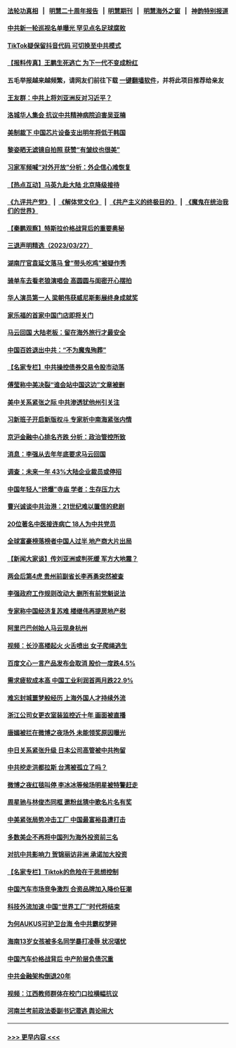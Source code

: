#### [法轮功真相](https://github.com/gfw-breaker/truth/blob/master/README.md?t=0) &nbsp;&nbsp;|&nbsp;&nbsp; [明慧二十周年报告](https://github.com/gfw-breaker/mh-reports/blob/master/README.md?t=0) &nbsp;&nbsp;|&nbsp;&nbsp;[明慧期刊](https://github.com/gfw-breaker/mh-qikan) &nbsp;&nbsp;|&nbsp;&nbsp; [明慧海外之窗](https://github.com/gfw-breaker/mh-news/blob/master/README.md?t=0) &nbsp;&nbsp;|&nbsp;&nbsp; [神韵特别报道](https://github.com/gfw-breaker/mh-news/blob/master/shenyun.md?t=0)
#### [中共新一轮巡视名单曝光 罕见点名足球腐败](../pages/nsc413/n13959988.md?t=03281543) 
#### [TikTok疑保留抖音代码 可切换至中共模式](../pages/nsc413/n13960112.md?t=03281543) 
#### [【报料传真】王鹏生死逃亡 为下一代不变成粉红](../pages/nsc413/n13956218.md?t=03281543) 
#### 五毛举报越来越频繁，请网友们前往下载 [一键翻墙软件](https://github.com/gfw-breaker/ssr-accounts)，并将此项目推荐给亲友
#### [王友群：中共上将刘亚洲反对习近平？](../pages/nsc413/n13959965.md?t=03281543) 
#### [洛城华人集会 抗议中共精神病院迫害吴亚楠](../pages/nsc413/n13959971.md?t=03281543) 
#### [美制裁下 中国芯片设备支出明年将低于韩国](../pages/nsc413/n13959924.md?t=03281543) 
#### [黎姿晒无滤镜自拍照 获赞“有皱纹也很美”](../pages/nsc413/n13959894.md?t=03281543) 
#### [习家军频喊“对外开放”分析：外企信心难恢复](../pages/nsc413/n13959777.md?t=03281543) 
#### [【热点互动】马英九赴大陆 北京降级接待](../pages/nsc413/n13959869.md?t=03281543) 
#### [《九评共产党》](https://github.com/begood0513/9ping.md/blob/master/README.md) &nbsp;|&nbsp; [《解体党文化》](../../../../jtdwh.md/blob/master/README.md)  &nbsp;|&nbsp; [《共产主义的终极目的》](../../../../gczydzjmd.md/blob/master/README.md) &nbsp;|&nbsp; [《魔鬼在统治我们的世界》](../../../../mgztzwmdsj.md/blob/master/README.md) 
#### [【秦鹏观察】特斯拉价格战背后的重要奥秘](../pages/nsc413/n13959896.md?t=03281543) 
#### [三退声明精选（2023/03/27）](../pages/nsc413/n13959910.md?t=03281543) 
#### [湖南厅官袁延文落马 曾“带头吃鸡”被疑作秀](../pages/nsc413/n13959881.md?t=03281543) 
#### [骑单车去看老狼演唱会 高圆圆与闺密开心摆拍](../pages/nsc413/n13959871.md?t=03281543) 
#### [华人演员第一人 梁朝伟获威尼斯影展终身成就奖](../pages/nsc413/n13959846.md?t=03281543) 
#### [家乐福的首家中国门店即将关门](../pages/nsc413/n13959863.md?t=03281543) 
#### [马云回国 大陆老板：留在海外旅行才最安全](../pages/nsc413/n13959809.md?t=03281543) 
#### [中国百姓退出中共：“不为魔鬼殉葬”](../pages/nsc413/n13959024.md?t=03281543) 
#### [【名家专栏】中共操控债券交易令股市动荡](../pages/nsc413/n13959631.md?t=03281543) 
#### [傅莹称中美决裂“谁会站中国这边”文章被删](../pages/nsc413/n13959799.md?t=03281543) 
#### [美中关系紧张之际 中共渗透犹他州引关注](../pages/nsc413/n13959687.md?t=03281543) 
#### [习新班子开启新版权斗 专家析中南海紧张内情](../pages/nsc413/n13959588.md?t=03281543) 
#### [京沪金融中心排名齐跌 分析：政治管控所致](../pages/nsc413/n13959812.md?t=03281543) 
#### [消息：李强从去年年底要求马云回国](../pages/nsc413/n13959800.md?t=03281543) 
#### [调查：未来一年 43%大陆企业裁员或停招](../pages/nsc413/n13959534.md?t=03281543) 
#### [中国年轻人“挤爆”寺庙 学者：生存压力大](../pages/nsc413/n13959730.md?t=03281543) 
#### [曹兴诚谈中共治港：21世纪难以置信的悲剧](../pages/nsc413/n13959683.md?t=03281543) 
#### [20位著名中医接连病亡 18人为中共党员](../pages/nsc413/n13959735.md?t=03281543) 
#### [全球富豪榜落榜者中国人过半 地产商大片出局](../pages/nsc413/n13959779.md?t=03281543) 
#### [【新闻大家谈】传刘亚洲或判死缓 军方大地震？](../pages/nsc413/n13959682.md?t=03281543) 
#### [两会后第4虎 贵州前副省长李再勇突然被查](../pages/nsc413/n13959578.md?t=03281543) 
#### [李强政府工作规则改动大 删所有前党魁说法](../pages/nsc413/n13959586.md?t=03281543) 
#### [专家称中国经济复苏难 楼继伟再提房地产税](../pages/nsc413/n13959391.md?t=03281543) 
#### [阿里巴巴创始人马云现身杭州](../pages/nsc413/n13959442.md?t=03281543) 
#### [视频：长沙高楼起火 火舌喷出 女子爬绳逃生](../pages/nsc413/n13959477.md?t=03281543) 
#### [百度文心一言产品发布会取消 股价一度跌4.5%](../pages/nsc413/n13959490.md?t=03281543) 
#### [需求疲软成本高 中国工业利润首两月跌22.9%](../pages/nsc413/n13959410.md?t=03281543) 
#### [难忘封城噩梦般经历 上海外国人才持续外流](../pages/nsc413/n13959219.md?t=03281543) 
#### [浙江公司女更衣室装监控近十年 画面被直播](../pages/nsc413/n13959201.md?t=03281543) 
#### [唐嫣被拦在微博之夜场外 未能领奖原因曝光](../pages/nsc413/n13959176.md?t=03281543) 
#### [中日关系紧张升级 日本公司高管被中共拘留](../pages/nsc413/n13959137.md?t=03281543) 
#### [中共挖走洪都拉斯 台湾被孤立了吗？](../pages/nsc413/n13959065.md?t=03281543) 
#### [微博之夜红毯叫停 李冰冰等候场明星被特警赶走](../pages/nsc413/n13959128.md?t=03281543) 
#### [周星驰与林俊杰同框 邀粉丝猜中歌名片名有奖](../pages/nsc413/n13959151.md?t=03281543) 
#### [中美紧张局势冲击工厂 中国最富裕县遭打击](../pages/nsc413/n13959039.md?t=03281543) 
#### [多数美企不再将中国列为海外投资前三名](../pages/nsc413/n13959133.md?t=03281543) 
#### [对抗中共影响力 贺锦丽访非洲 承诺加大投资](../pages/nsc413/n13959086.md?t=03281543) 
#### [【名家专栏】Tiktok的危险在于思想控制](../pages/nsc413/n13958944.md?t=03281543) 
#### [中国汽车市场竞争激烈 合资品牌加入降价狂潮](../pages/nsc413/n13959017.md?t=03281543) 
#### [科技外流加速 中国“世界工厂”时代将结束](../pages/nsc413/n13958477.md?t=03281543) 
#### [为何AUKUS可护卫台海 令中共霸权梦碎](../pages/nsc413/n13958063.md?t=03281543) 
#### [海南13岁女孩被多名同学暴打凌辱 状况堪忧](../pages/nsc413/n13958882.md?t=03281543) 
#### [中国汽车价格战背后 中产阶层负债沉重](../pages/nsc413/n13958948.md?t=03281543) 
#### [中共金融架构倒退20年](../pages/nsc413/n13958819.md?t=03281543) 
#### [视频：江西教师群体在校门口拉横幅抗议](../pages/nsc413/n13958579.md?t=03281543) 
#### [河南兰考前政法委副书记潜逃 舆论闹大](../pages/nsc413/n13958682.md?t=03281543) 

----
#### [ >>> 更早内容 <<< ](../indexes/nsc413-earlier.md)
